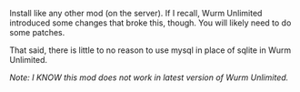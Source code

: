 Install like any other mod (on the server). If I recall, Wurm Unlimited introduced some changes
that broke this, though. You will likely need to do some patches.

That said, there is little to no reason to use mysql in place of sqlite in Wurm Unlimited.

*Note: I KNOW this mod does not work in latest version of Wurm Unlimited.*
